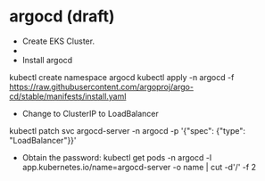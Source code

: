 # argocd (draft)

- Create EKS Cluster.
- 
- Install argocd

kubectl create namespace argocd
kubectl apply -n argocd -f https://raw.githubusercontent.com/argoproj/argo-cd/stable/manifests/install.yaml


- Change to ClusterIP to LoadBalancer

kubectl patch svc argocd-server -n argocd -p '{"spec": {"type": "LoadBalancer"}}'


- Obtain the password:
kubectl get pods -n argocd -l app.kubernetes.io/name=argocd-server -o name | cut -d'/' -f 2
